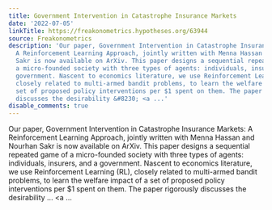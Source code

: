 ```yaml
---
title: Government Intervention in Catastrophe Insurance Markets
date: '2022-07-05'
linkTitle: https://freakonometrics.hypotheses.org/63944
source: Freakonometrics
description: 'Our paper, Government Intervention in Catastrophe Insurance Markets:
  A Reinforcement Learning Approach, jointly written with Menna Hassan and Nourhan
  Sakr is now available on ArXiv. This paper designs a sequential repeated game of
  a micro-founded society with three types of agents: individuals, insurers, and a
  government. Nascent to economics literature, we use Reinforcement Learning (RL),
  closely related to multi-armed bandit problems, to learn the welfare impact of a
  set of proposed policy interventions per $1 spent on them. The paper rigorously
  discusses the desirability &#8230; <a ...'
disable_comments: true
---
```

Our paper, Government Intervention in Catastrophe Insurance Markets: A Reinforcement Learning Approach, jointly written with Menna Hassan and Nourhan Sakr is now available on ArXiv. This paper designs a sequential repeated game of a micro-founded society with three types of agents: individuals, insurers, and a government. Nascent to economics literature, we use Reinforcement Learning (RL), closely related to multi-armed bandit problems, to learn the welfare impact of a set of proposed policy interventions per $1 spent on them. The paper rigorously discusses the desirability &#8230; <a ...